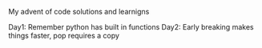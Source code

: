 My advent of code solutions and learnigns

Day1: Remember python has built in functions
Day2: Early breaking makes things faster, pop requires a copy

